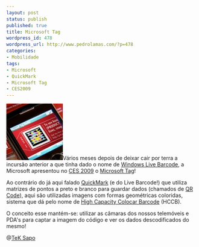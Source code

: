 ```yaml
---
layout: post
status: publish
published: true
title: Microsoft Tag
wordpress_id: 478
wordpress_url: http://www.pedrolamas.com/?p=478
categories:
- Mobilidade
tags:
- Microsoft
- QuickMark
- Microsoft Tag
- CES2009
---
```

[![Microsoft Tag](wp-content/uploads/2009/01/microsoft-tag.jpg "Microsoft Tag")](http://www.microsoft.com/tag)Vários meses depois de deixar cair por terra a incursão anterior a que tinha dado o nome de [Windows Live Barcode](http://en.wikipedia.org/wiki/Windows_Live_Barcode), a Microsoft apresentou no [CES 2009](http://www.cesweb.org/) o [Microsoft Tag](http://www.microsoft.com/tag/)!

Ao contrário do já aqui falado [QuickMark](tag/quickmark/) (e do Live Barcode!) que utiliza matrizes de pontos a preto e branco para guardar dados (chamados de [QR Code](http://en.wikipedia.org/wiki/QR_Code)), aqui são utilizadas imagens com formas geométricas coloridas, sistema que dá pelo nome de [High Capacity Colocar Barcode](http://en.wikipedia.org/wiki/High_Capacity_Color_Barcode) (HCCB).

O conceito esse mantém-se: utilizar as câmaras dos nossos telemóveis e PDA's para captar a imagem do código e ver os dados descodificados do mesmo!

@[TeK Sapo](http://tek.sapo.pt/multimedia/nova_tecnologia_aperfeicoa_leitura_de_codigos_907786.html)
